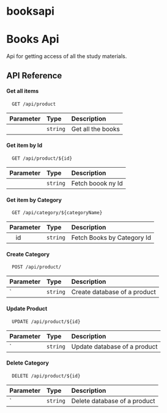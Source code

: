 # booksapi


# Books Api

Api for getting access of all the study materials.


## API Reference

#### Get all items

```http
  GET /api/product
```

| Parameter | Type     | Description                |
| :-------- | :------- | :------------------------- |
| ` ` | `string` | Get all the books          |

#### Get item by Id

```http
  GET /api/product/${id}
```

| Parameter | Type     | Description                       |
| :-------- | :------- | :-------------------------------- |
|           | `string` | Fetch boook ny Id                 |

#### Get item by Category

```http
  GET /api/category/${categoryName}
```

| Parameter | Type     | Description                       |
| :-------- | :------- | :-------------------------------- |
| `  `id      | `string` | Fetch Books by Category Id           |

#### Create Category


```http
  POST /api/product/
```

| Parameter | Type     | Description                       |
| :-------- | :------- | :-------------------------------- |
| `      | `string` |   Create database of a product       |


#### Update Product

```http
  UPDATE /api/product/${id}
```

| Parameter | Type     | Description                       |
| :-------- | :------- | :-------------------------------- |
| `      | `string` |   Update database of a product       |

#### Delete Category

```http
  DELETE /api/product/${id}
```

| Parameter | Type     | Description                       |
| :-------- | :------- | :-------------------------------- |
| `      | `string` |   Delete database of a product       |

